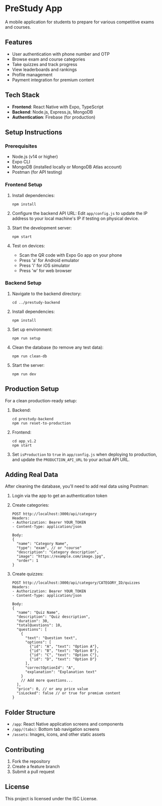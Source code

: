 # PreStudy App

A mobile application for students to prepare for various competitive exams and courses.

## Features

- User authentication with phone number and OTP
- Browse exam and course categories
- Take quizzes and track progress
- View leaderboards and rankings
- Profile management
- Payment integration for premium content

## Tech Stack

- **Frontend**: React Native with Expo, TypeScript
- **Backend**: Node.js, Express.js, MongoDB
- **Authentication**: Firebase (for production)

## Setup Instructions

### Prerequisites

- Node.js (v14 or higher)
- Expo CLI
- MongoDB (installed locally or MongoDB Atlas account)
- Postman (for API testing)

### Frontend Setup

1. Install dependencies:
   ```
   npm install
   ```

2. Configure the backend API URL:
   Edit `app/config.js` to update the IP address to your local machine's IP if testing on physical device.

3. Start the development server:
   ```
   npm start
   ```

4. Test on devices:
   - Scan the QR code with Expo Go app on your phone
   - Press 'a' for Android emulator
   - Press 'i' for iOS simulator
   - Press 'w' for web browser

### Backend Setup

1. Navigate to the backend directory:
   ```
   cd ../prestudy-backend
   ```

2. Install dependencies:
   ```
   npm install
   ```

3. Set up environment:
   ```
   npm run setup
   ```

4. Clean the database (to remove any test data):
   ```
   npm run clean-db
   ```

5. Start the server:
   ```
   npm run dev
   ```

## Production Setup

For a clean production-ready setup:

1. Backend:
   ```
   cd prestudy-backend
   npm run reset-to-production
   ```

2. Frontend:
   ```
   cd app_v1.2
   npm start
   ```

3. Set `isProduction` to `true` in `app/config.js` when deploying to production, and update the `PRODUCTION_API_URL` to your actual API URL.

## Adding Real Data

After cleaning the database, you'll need to add real data using Postman:

1. Login via the app to get an authentication token

2. Create categories:
   ```
   POST http://localhost:3000/api/category
   Headers: 
   - Authorization: Bearer YOUR_TOKEN
   - Content-Type: application/json
   
   Body:
   {
     "name": "Category Name",
     "type": "exam", // or "course"
     "description": "Category description",
     "image": "https://example.com/image.jpg",
     "order": 1
   }
   ```

3. Create quizzes:
   ```
   POST http://localhost:3000/api/category/CATEGORY_ID/quizzes
   Headers:
   - Authorization: Bearer YOUR_TOKEN
   - Content-Type: application/json
   
   Body:
   {
     "name": "Quiz Name",
     "description": "Quiz description",
     "duration": 30,
     "totalQuestions": 10,
     "questions": [
       {
         "text": "Question text",
         "options": [
           {"id": "A", "text": "Option A"},
           {"id": "B", "text": "Option B"},
           {"id": "C", "text": "Option C"},
           {"id": "D", "text": "Option D"}
         ],
         "correctOptionId": "A",
         "explanation": "Explanation text"
       }
       // Add more questions...
     ],
     "price": 0, // or any price value
     "isLocked": false // or true for premium content
   }
   ```

## Folder Structure

- `/app`: React Native application screens and components
- `/app/(tabs)`: Bottom tab navigation screens
- `/assets`: Images, icons, and other static assets

## Contributing

1. Fork the repository
2. Create a feature branch
3. Submit a pull request

## License

This project is licensed under the ISC License.
